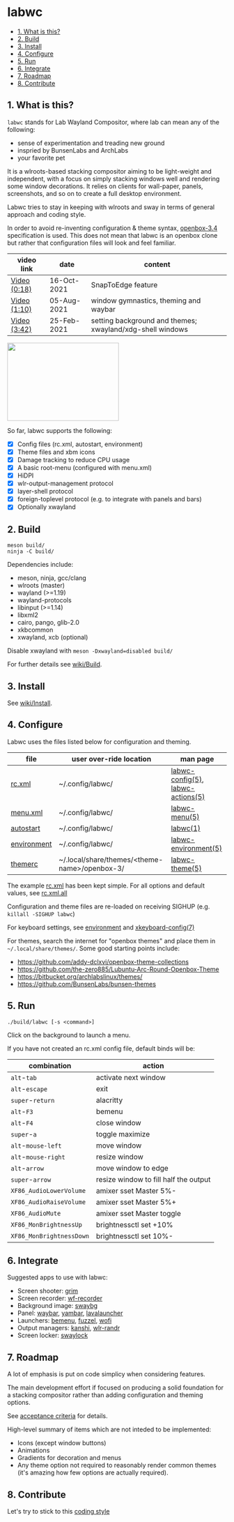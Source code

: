 # labwc

- [1. What is this?](#1-what-is-this)
- [2. Build](#2-build)
- [3. Install](#3-install)
- [4. Configure](#4-configure)
- [5. Run](#5-run)
- [6. Integrate](#6-integrate)
- [7. Roadmap](#7-roadmap)
- [8. Contribute](#7-contribute)

## 1. What is this?

`labwc` stands for Lab Wayland Compositor, where lab can mean any of the following:

- sense of experimentation and treading new ground
- inspried by BunsenLabs and ArchLabs
- your favorite pet

It is a wlroots-based stacking compositor aiming to be light-weight and independent, with a focus on simply stacking windows well and rendering some window decorations. It relies on clients for wall-paper, panels, screenshots, and so on to create a full desktop environment.

Labwc tries to stay in keeping with wlroots and sway in terms of general approach and coding style.

In order to avoid re-inventing configuration & theme syntax, [openbox-3.4] specification is used. This does not mean that labwc is an openbox clone but rather that configuration files will look and feel familiar.

| video link     | date        | content
| -------------- | ------------| -------
| [Video (0:18)] | 16-Oct-2021 | SnapToEdge feature
| [Video (1:10)] | 05-Aug-2021 | window gymnastics, theming and waybar
| [Video (3:42)] | 25-Feb-2021 | setting background and themes; xwayland/xdg-shell windows

<a href="https://raw.githubusercontent.com/wiki/johanmalm/labwc/images/scrot3.png">
  <img src="https://raw.githubusercontent.com/wiki/johanmalm/labwc/images/scrot3x.png" width="256px" height="179px">
</a>

So far, labwc supports the following:

- [x] Config files (rc.xml, autostart, environment)
- [x] Theme files and xbm icons
- [x] Damage tracking to reduce CPU usage
- [x] A basic root-menu (configured with menu.xml)
- [x] HiDPI
- [x] wlr-output-management protocol
- [x] layer-shell protocol
- [x] foreign-toplevel protocol (e.g. to integrate with panels and bars)
- [x] Optionally xwayland

## 2. Build

    meson build/
    ninja -C build/

Dependencies include:

- meson, ninja, gcc/clang
- wlroots (master)
- wayland (>=1.19)
- wayland-protocols
- libinput (>=1.14)
- libxml2
- cairo, pango, glib-2.0
- xkbcommon
- xwayland, xcb (optional)

Disable xwayland with `meson -Dxwayland=disabled build/`

For further details see [wiki/Build].

## 3. Install

See [wiki/Install](https://github.com/johanmalm/labwc/wiki/Install).

## 4. Configure

Labwc uses the files listed below for configuration and theming.

| file          | user over-ride location                         | man page
| ------------- | ----------------------------------------------- | --------
| [rc.xml]      | ~/.config/labwc/                                | [labwc-config(5)], [labwc-actions(5)]
| [menu.xml]    | ~/.config/labwc/                                | [labwc-menu(5)]
| [autostart]   | ~/.config/labwc/                                | [labwc(1)]
| [environment] | ~/.config/labwc/                                | [labwc-environment(5)]
| [themerc]     | ~/.local/share/themes/\<theme-name\>/openbox-3/ | [labwc-theme(5)]

The example [rc.xml] has been kept simple. For all options and default values, see [rc.xml.all]

Configuration and theme files are re-loaded on receiving SIGHUP (e.g. `killall -SIGHUP labwc`)

For keyboard settings, see [environment] and [xkeyboard-config(7)]

For themes, search the internet for "openbox themes" and place them in `~/.local/share/themes/`. Some good starting points include:

- https://github.com/addy-dclxvi/openbox-theme-collections
- https://github.com/the-zero885/Lubuntu-Arc-Round-Openbox-Theme
- https://bitbucket.org/archlabslinux/themes/
- https://github.com/BunsenLabs/bunsen-themes

## 5. Run

    ./build/labwc [-s <command>]

Click on the background to launch a menu.

If you have not created an rc.xml config file, default binds will be:

| combination              | action
| ------------------------ | ------
| `alt`-`tab`              | activate next window
| `alt`-`escape`           | exit
| `super`-`return`         | alacritty
| `alt`-`F3`               | bemenu
| `alt`-`F4`               | close window
| `super`-`a`              | toggle maximize
| `alt`-`mouse-left`       | move window
| `alt`-`mouse-right`      | resize window
| `alt`-`arrow`            | move window to edge
| `super`-`arrow`          | resize window to fill half the output
| `XF86_AudioLowerVolume`  | amixer sset Master 5%-
| `XF86_AudioRaiseVolume`  | amixer sset Master 5%+
| `XF86_AudioMute`         | amixer sset Master toggle
| `XF86_MonBrightnessUp`   | brightnessctl set +10%
| `XF86_MonBrightnessDown` | brightnessctl set 10%-

## 6. Integrate

Suggested apps to use with labwc:

- Screen shooter: [grim]
- Screen recorder: [wf-recorder]
- Background image: [swaybg]
- Panel: [waybar], [yambar], [lavalauncher]
- Launchers: [bemenu], [fuzzel], [wofi]
- Output managers: [kanshi], [wlr-randr]
- Screen locker: [swaylock]

## 7. Roadmap

A lot of emphasis is put on code simplicy when considering features.

The main development effort if focused on producing a solid foundation for a
stacking compositor rather than adding configuration and theming options.

See [acceptance criteria] for details.

High-level summary of items which are not inteded to be implemented:

- Icons (except window buttons)
- Animations
- Gradients for decoration and menus
- Any theme option not required to reasonably render common themes (it's amazing
  how few options are actually required).

## 8. Contribute

Let's try to stick to this [coding style]

[openbox-3.4]: https://github.com/danakj/openbox

[rc.xml]: docs/rc.xml
[rc.xml.all]: docs/rc.xml.all
[menu.xml]: docs/menu.xml
[autostart]: docs/autostart
[environment]: docs/environment
[themerc]: docs/themerc

[labwc(1)]: https://raw.githubusercontent.com/johanmalm/labwc/master/docs/labwc.1.scd
[labwc-config(5)]: https://raw.githubusercontent.com/johanmalm/labwc/master/docs/labwc-config.5.scd
[labwc-menu(5)]: https://raw.githubusercontent.com/johanmalm/labwc/master/docs/labwc-menu.5.scd
[labwc-environment(5)]: https://raw.githubusercontent.com/johanmalm/labwc/master/docs/labwc-environment.5.scd
[labwc-theme(5)]: https://raw.githubusercontent.com/johanmalm/labwc/master/docs/labwc-theme.5.scd
[labwc-actions(5)]: https://raw.githubusercontent.com/johanmalm/labwc/master/docs/labwc-actions.5.scd
[xkeyboard-config(7)]: https://manpages.debian.org/testing/xkb-data/xkeyboard-config.7.en.html

[wiki/Build]: https://github.com/johanmalm/labwc/wiki/Build

[grim]: https://github.com/emersion/grim
[wf-recorder]: https://github.com/ammen99/wf-recorder
[swaybg]: https://github.com/swaywm/swaybg
[waybar]: https://github.com/Alexays/Waybar
[yambar]: https://codeberg.org/dnkl/yambar
[lavalauncher]: https://sr.ht/~leon_plickat/LavaLauncher
[bemenu]: https://github.com/Cloudef/bemenu
[fuzzel]: https://codeberg.org/dnkl/fuzzel
[wofi]: https://hg.sr.ht/~scoopta/wofi
[kanshi]: https://github.com/emersion/kanshi.git
[wlr-randr]: https://github.com/emersion/wlr-randr.git
[swaylock]: https://github.com/swaywm/swaylock

[acceptance criteria]: https://github.com/johanmalm/labwc/wiki/Acceptance-criteria
[complete]: https://github.com/johanmalm/labwc/wiki/Minimum-viable-product-complete-items
[outstanding]: https://github.com/johanmalm/labwc/wiki/Minimum-viable-product-outstanding-items

[Video (0:18)]: https://user-images.githubusercontent.com/21316711/137605766-67196fb0-c147-4114-a8f7-1651580c2572.mp4
[Video (1:10)]: https://youtu.be/AU_M3n_FS-E
[Video (3:42)]: https://youtu.be/rE1bQjSVJzg

[coding style]: https://git.sr.ht/~sircmpwn/cstyle
